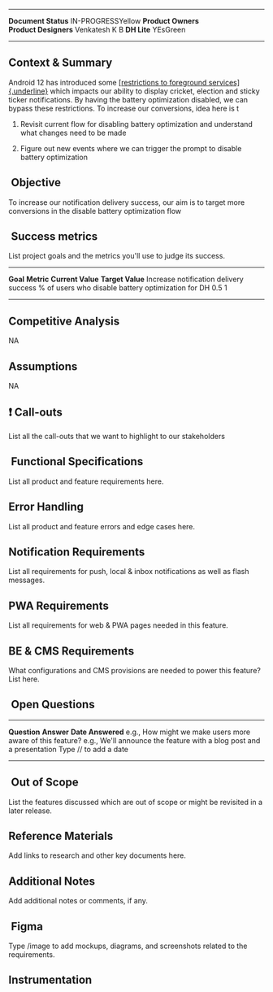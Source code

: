   ----------------------- -------------------
  **Document Status**     IN-PROGRESSYellow
  **Product Owners**      
  **Product Designers**   Venkatesh K B
  **DH Lite**             YEsGreen
  ----------------------- -------------------

## Context & Summary

Android 12 has introduced some [[restrictions to foreground
services]{.underline}](https://developer.android.com/about/versions/12/behavior-changes-12#foreground-service-launch-restrictions)
which impacts our ability to display cricket, election and sticky ticker
notifications. By having the battery optimization disabled, we can
bypass these restrictions. To increase our conversions, idea here is t

1.  Revisit current flow for disabling battery optimization and
    understand what changes need to be made

2.  Figure out new events where we can trigger the prompt to disable
    battery optimization

##  Objective

To increase our notification delivery success, our aim is to target more
conversions in the disable battery optimization flow

##  Success metrics

List project goals and the metrics you\'ll use to judge its success.

  ---------------------------------------- ----------------------------------------------------- ------------------- ------------------
  **Goal**                                 **Metric**                                            **Current Value**   **Target Value**
  Increase notification delivery success   \% of users who disable battery optimization for DH   0.5                 1
  ---------------------------------------- ----------------------------------------------------- ------------------- ------------------

## Competitive Analysis

NA

## Assumptions

NA

## ❗ Call-outs

List all the call-outs that we want to highlight to our stakeholders

##  Functional Specifications

List all product and feature requirements here.

## Error Handling

List all product and feature errors and edge cases here.

## Notification Requirements

List all requirements for push, local & inbox notifications as well as
flash messages.

## PWA Requirements

List all requirements for web & PWA pages needed in this feature.

## BE & CMS Requirements

What configurations and CMS provisions are needed to power this feature?
List here.

##  Open Questions

  ----------------------------------------------------------- ----------------------------------------------------------------------- -----------------------
  **Question**                                                **Answer**                                                              **Date Answered**
  e.g., How might we make users more aware of this feature?   e.g., We\'ll announce the feature with a blog post and a presentation   Type // to add a date
  ----------------------------------------------------------- ----------------------------------------------------------------------- -----------------------

##  Out of Scope

List the features discussed which are out of scope or might be revisited
in a later release.

## Reference Materials

Add links to research and other key documents here.

## Additional Notes

Add additional notes or comments, if any.

##  Figma

Type /image to add mockups, diagrams, and screenshots related to the
requirements.

## Instrumentation
